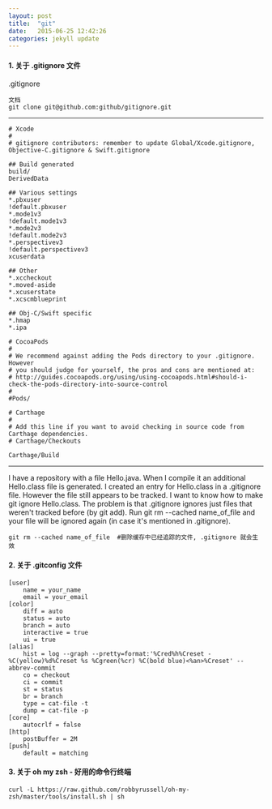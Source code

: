 ```yaml
---
layout: post
title:  "git"
date:   2015-06-25 12:42:26
categories: jekyll update
---
```


#### 1. 关于 .gitignore 文件

.gitignore

	文档
	git clone git@github.com:github/gitignore.git

---

	# Xcode
	#
	# gitignore contributors: remember to update Global/Xcode.gitignore, Objective-C.gitignore & Swift.gitignore

	## Build generated
	build/
	DerivedData

	## Various settings
	*.pbxuser
	!default.pbxuser
	*.mode1v3
	!default.mode1v3
	*.mode2v3
	!default.mode2v3
	*.perspectivev3
	!default.perspectivev3
	xcuserdata

	## Other
	*.xccheckout
	*.moved-aside
	*.xcuserstate
	*.xcscmblueprint

	## Obj-C/Swift specific
	*.hmap
	*.ipa

	# CocoaPods
	#
	# We recommend against adding the Pods directory to your .gitignore. However
	# you should judge for yourself, the pros and cons are mentioned at:
	# http://guides.cocoapods.org/using/using-cocoapods.html#should-i-check-the-pods-directory-into-source-control
	#
	#Pods/

	# Carthage
	#
	# Add this line if you want to avoid checking in source code from Carthage dependencies.
	# Carthage/Checkouts

	Carthage/Build

---

I have a repository with a file Hello.java. When I compile it an additional Hello.class file is generated.
I created an entry for Hello.class in a .gitignore file. However the file still appears to be tracked.
I want to know how to make git ignore Hello.class.
The problem is that .gitignore ignores just files that weren't tracked before (by git add). Run git rm --cached name_of_file and your file will be ignored again (in case it's mentioned in .gitignore).

	git rm --cached name_of_file  #删除缓存中已经追踪的文件, .gitignore 就会生效 


#### 2. 关于 .gitconfig 文件

	[user]
		name = your_name
		email = your_email
	[color]
		diff = auto
		status = auto
		branch = auto
		interactive = true
		ui = true
	[alias]
		hist = log --graph --pretty=format:'%Cred%h%Creset -%C(yellow)%d%Creset %s %Cgreen(%cr) %C(bold blue)<%an>%Creset' --abbrev-commit
		co = checkout
		ci = commit
		st = status
		br = branch
		type = cat-file -t
		dump = cat-file -p
	[core]
		autocrlf = false
	[http]
		postBuffer = 2M
	[push]
		default = matching


#### 3. 关于 oh my zsh  - 好用的命令行终端

	curl -L https://raw.github.com/robbyrussell/oh-my-zsh/master/tools/install.sh | sh



[jekyll]:      http://jekyllrb.com
[jekyll-gh]:   https://github.com/jekyll/jekyll
[jekyll-help]: https://github.com/jekyll/jekyll-help

